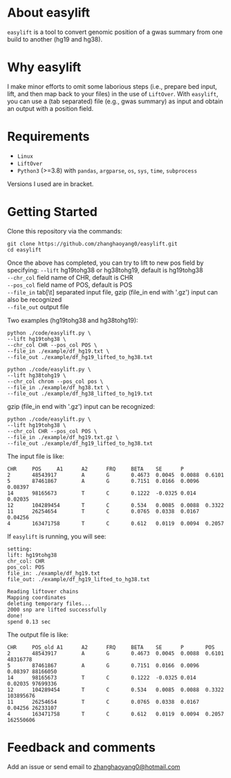 
# About easylift
`easylift` is a tool to convert genomic position of a gwas summary from one build to another (hg19 and hg38).

# Why easylift
I make minor efforts to omit some laborious steps (i.e., prepare bed input, lift, and then map back to your files) in the use of `LiftOver`.
With `easylift`, you can use a (tab separated) file (e.g., gwas summary) as input and obtain an output with a position field. 

# Requirements 
- `Linux` 
- `LiftOver`
- `Python3` (>=3.8) with `pandas`, `argparse`, `os`, `sys`, `time`, `subprocess`  
  
Versions I used are in bracket.

# Getting Started
Clone this repository via the commands:
```  
git clone https://github.com/zhanghaoyang0/easylift.git
cd easylift
```

Once the above has completed, you can try to lift to new pos field by specifying: 
`--lift` hg19tohg38 or hg38tohg19, default is hg19tohg38   
`--chr_col` field name of CHR, default is CHR   
`--pos_col` field name of POS, default is POS   
`--file_in` tab[\t] separated input file, gzip (file_in end with '.gz') input can also be recognized  
`--file_out` output file  

Two examples (hg19tohg38 and hg38tohg19):

```
python ./code/easylift.py \
--lift hg19tohg38 \
--chr_col CHR --pos_col POS \
--file_in ./example/df_hg19.txt \
--file_out ./example/df_hg19_lifted_to_hg38.txt

python ./code/easylift.py \
--lift hg38tohg19 \
--chr_col chrom --pos_col pos \
--file_in ./example/df_hg38.txt \
--file_out ./example/df_hg38_lifted_to_hg19.txt
```

gzip (file_in end with '.gz') input can be recognized: 
```
python ./code/easylift.py \
--lift hg19tohg38 \
--chr_col CHR --pos_col POS \
--file_in ./example/df_hg19.txt.gz \
--file_out ./example/df_hg19_lifted_to_hg38.txt
```

The input file is like:
```
CHR     POS     A1      A2      FRQ     BETA    SE      P
2       48543917        A       G       0.4673  0.0045  0.0088  0.6101
5       87461867        A       G       0.7151  0.0166  0.0096  0.08397
14      98165673        T       C       0.1222  -0.0325 0.014   0.02035
12      104289454       T       C       0.534   0.0085  0.0088  0.3322
11      26254654        T       C       0.0765  0.0338  0.0167  0.04256
4       163471758       T       C       0.612   0.0119  0.0094  0.2057
```

If `easylift` is running, you will see:
```
setting:
lift: hg19tohg38
chr_col: CHR
pos_col: POS
file_in: ./example/df_hg19.txt
file_out: ./example/df_hg19_lifted_to_hg38.txt

Reading liftover chains
Mapping coordinates
deleting temporary files...
2000 snp are lifted successfully
done!
spend 0.13 sec
```

The output file is like:
```
CHR     POS_old A1      A2      FRQ     BETA    SE      P       POS
2       48543917        A       G       0.4673  0.0045  0.0088  0.6101  48316778
5       87461867        A       G       0.7151  0.0166  0.0096  0.08397 88166050
14      98165673        T       C       0.1222  -0.0325 0.014   0.02035 97699336
12      104289454       T       C       0.534   0.0085  0.0088  0.3322  103895676
11      26254654        T       C       0.0765  0.0338  0.0167  0.04256 26233107
4       163471758       T       C       0.612   0.0119  0.0094  0.2057  162550606
```

# Feedback and comments
Add an issue or send email to zhanghaoyang0@hotmail.com